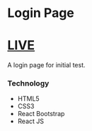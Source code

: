 # Login Page

# [LIVE](https://eloquent-hotteok-c15c92.netlify.app/)

A login page for initial test.

### Technology
- HTML5
- CSS3
- React Bootstrap
- React JS
